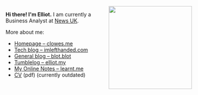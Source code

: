 <img align="right" height="225" src="https://elliotclowes.com/cold/2024/me-elliot-clowes-memoji.png" />

**Hi there! I'm Elliot.** I am currently a Business Analyst at [News UK](https://news.co.uk/).

More about me:
 - [Homepage – clowes.me](https://clowes.me)
 - [Tech blog – imlefthanded.com](https://imlefthanded.com)
 - [General blog – blot.blot](https://blot.blog)
 - [Tumblelog – elliot.my](http://elliot.my)
 - [My Online Notes – learnt.me](https://learnt.me)
 - [CV](https://github.com/elliotclowes/elliotclowes/blob/main/LFA-CV.pdf) (pdf) (currently outdated)
